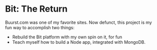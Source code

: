 # Bit: The Return

Buurst.com was one of my favorite sites. Now defunct, this project is my fun way to accomplish two things:

* Rebuild the Bit platform with my own spin on it, for fun
* Teach myself how to build a Node app, integrated with MongoDB.
